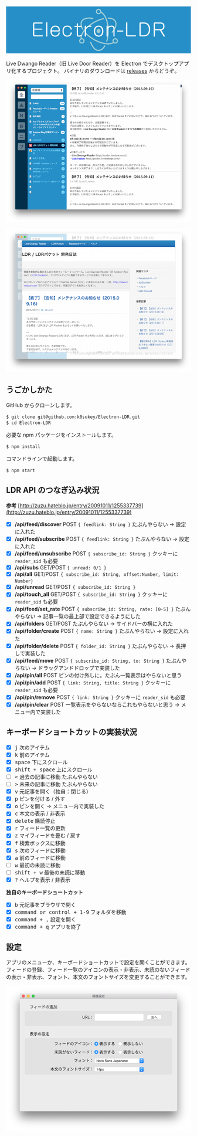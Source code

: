 ![banner](banner.png)

Live Dwango Reader（旧 Live Door Reader）を Electron でデスクトップアプリ化するプロジェクト。
バイナリのダウンロードは [releases](https://github.com/k0sukey/Electron-LDR/releases) からどうぞ。

![capture1](capture1.png)

![capture2](capture2.png)

## うごかしかた

GitHub からクローンします。

```sh
$ git clone git@github.com:k0sukey/Electron-LDR.git
$ cd Electron-LDR
```

必要な npm パッケージをインストールします。

```sh
$ npm install
```

コマンドラインで起動します。

```sh
$ npm start
```

## LDR API のつなぎ込み状況

**参考** [http://zuzu.hateblo.jp/entry/20091011/1255337739](http://zuzu.hateblo.jp/entry/20091011/1255337739)

- [x] **/api/feed/discover** POST ```{ feedlink: String }``` たぶんやらない → 設定に入れた
- [x] **/api/feed/subscribe** POST ```{ feedlink: String }``` たぶんやらない → 設定に入れた
- [x] **/api/feed/unsubscribe** POST ```{ subscribe_id: String }``` クッキーに ```reader_sid``` も必要
- [x] **/api/subs** GET/POST ```{ unread: 0/1 }```
- [x] **/api/all** GET/POST ```{ subscribe_id: String, offset:Number, limit: Number}```
- [x] **/api/unread** GET/POST ```{ subscribe_id: String }```
- [x] **/api/touch_all** GET/POST ```{ subscribe_id: String }``` クッキーに ```reader_sid``` も必要
- [x] **/api/feed/set_rate** POST ```{ subscribe_id: String, rate: [0-5] }``` たぶんやらない → 記事一覧の最上部で設定できるようにした
- [x] **/api/folders** GET/POST たぶんやらない → サイドバーの横に入れた
- [x] **/api/folder/create** POST ```{ name: String }``` たぶんやらない → 設定に入れた
- [x] **/api/folder/delete** POST ```{ folder_id: String }``` たぶんやらない → 長押しで実装した
- [x] **/api/feed/move** POST ```{ subscribe_id: String, to: String }``` たぶんやらない → ドラッグアンドドロップで実装した	
- [x] **/api/pin/all** POST ピンの付け外しに。たぶん一覧表示はやらないと思う
- [x] **/api/pin/add** POST ```{ link: String, title: String }``` クッキーに ```reader_sid``` も必要
- [x] **/api/pin/remove** POST ```{ link: String }``` クッキーに ```reader_sid``` も必要
- [x] **/api/pin/clear** POST 一覧表示をやらないならこれもやらないと思う → メニュー内で実装した

## キーボードショートカットの実装状況

- [x] <kbd>j</kbd> 次のアイテム
- [x] <kbd>k</kbd> 前のアイテム
- [x] <kbd>space</kbd> 下にスクロール
- [x] <kbd>shift + space</kbd> 上にスクロール
- [ ] <kbd>&lt;</kbd> 過去の記事に移動 たぶんやらない
- [ ] <kbd>&gt;</kbd> 未来の記事に移動 たぶんやらない
- [x] <kbd>v</kbd> 元記事を開く（独自：閉じる）
- [x] <kbd>p</kbd> ピンを付ける / 外す
- [x] <kbd>o</kbd> ピンを開く → メニュー内で実装した
- [x] <kbd>c</kbd> 本文の表示 / 非表示
- [x] <kbd>delete</kbd> 購読停止
- [x] <kbd>r</kbd> フィード一覧の更新
- [x] <kbd>z</kbd> マイフィードを畳む / 戻す
- [x] <kbd>f</kbd> 検索ボックスに移動
- [x] <kbd>s</kbd> 次のフィードに移動
- [x] <kbd>a</kbd> 前のフィードに移動
- [ ] <kbd>w</kbd> 最初の未読に移動
- [ ] <kbd>shift + w</kbd> 最後の未読に移動
- [x] <kbd>?</kbd> ヘルプを表示 / 非表示

**独自のキーボードショートカット**
- [x] <kbd>b</kbd> 元記事をブラウザで開く
- [x] <kbd>command or control + 1-9</kbd> フォルダを移動
- [x] <kbd>command + ,</kbd> 設定を開く
- [x] <kbd>command + q</kbd> アプリを終了

## 設定

アプリのメニューか、キーボードショートカットで設定を開くことができます。
フィードの登録、フィード一覧のアイコンの表示・非表示、未読のないフィードの表示・非表示、フォント、本文のフォントサイズを変更することができます。

![capture3](capture3.png)